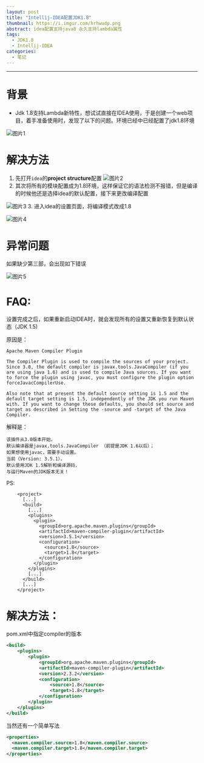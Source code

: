 ```yaml
---
layout: post
title: "Intellij-IDEA配置JDK1.8"
thumbnail: https://i.imgur.com/hrhwudp.png
abstract: idea配置支持java8 永久支持lambda属性
tags:
  - JDK1.8
  - Intellij-IDEA
categories:
  - 笔记
---
```


---



# 背景
- Jdk 1.8支持Lambda新特性，想试试直接在IDEA使用，于是创建一个web项目，着手准备使用时，发现了以下的问题。环境已经中已经配置了jdk1.8环境
<!-- more -->
![图片1](http://upload-images.jianshu.io/upload_images/11162615-ba9c530d786125b0?imageMogr2/auto-orient/strip%7CimageView2/2/w/1240)

# 解决方法
1. 先打开`idea`的**project structure**配置
![图片2](http://upload-images.jianshu.io/upload_images/11162615-5a4b1f4b3c98bf98?imageMogr2/auto-orient/strip%7CimageView2/2/w/1240)
2. 其次将所有的模块配置成为1.8环境，这样保证它的语法检测不报错，但是编译的时候他还是选择idea的默认配置，接下来更改编译配置

![图片3](http://upload-images.jianshu.io/upload_images/11162615-e84647558e36ec8a?imageMogr2/auto-orient/strip%7CimageView2/2/w/1240)
3. 进入idea的设置页面，将编译模式改成1.8

![图片4](http://upload-images.jianshu.io/upload_images/11162615-fe0e255fc1dc84b8?imageMogr2/auto-orient/strip%7CimageView2/2/w/1240)

# 异常问题
如果缺少第三部，会出现如下错误

![图片5](http://upload-images.jianshu.io/upload_images/11162615-e29962b1fd65bad2?imageMogr2/auto-orient/strip%7CimageView2/2/w/1240)

# FAQ:
设置完成之后，如果重新启动IDEA时，就会发现所有的设置又重新恢复到默认状态（JDK 1.5)

原因是：
```text
Apache Maven Compiler Plugin

The Compiler Plugin is used to compile the sources of your project. Since 3.0, the default compiler is javax.tools.JavaCompiler (if you are using java 1.6) and is used to compile Java sources. If you want to force the plugin using javac, you must configure the plugin option forceJavacCompilerUse.

Also note that at present the default source setting is 1.5 and the default target setting is 1.5, independently of the JDK you run Maven with. If you want to change these defaults, you should set source and target as described in Setting the -source and -target of the Java Compiler.
```
解释是：
```text
该插件从3.0版本开始，
默认编译器是javax.tools.JavaCompiler （前提是JDK 1.6以后）；
如果想使用javac，需要手动设置。
当前（Version: 3.5.1），
默认使用JDK 1.5解析和编译源码，
与运行Maven的JDK版本无关！
```

PS:
```text
    <project>
      [...]
      <build>
        [...]
        <plugins>
          <plugin>
            <groupId>org.apache.maven.plugins</groupId>
            <artifactId>maven-compiler-plugin</artifactId>
            <version>3.5.1</version>
            <configuration>
              <source>1.8</source>
              <target>1.8</target>
            </configuration>
          </plugin>
        </plugins>
        [...]
      </build>
      [...]
    </project>
```
# 解决方法：
pom.xml中指定compiler的版本
```xml
<build>
    <plugins>
        <plugin>
            <groupId>org.apache.maven.plugins</groupId>
            <artifactId>maven-compiler-plugin</artifactId>
            <version>2.3.2</version>
            <configuration>
                <source>1.8</source>
                <target>1.8</target>
            </configuration>
        </plugin>
    </plugins>
</build>
```
当然还有一个简单写法
```xml
<properties>
  <maven.compiler.source>1.8</maven.compiler.source>
  <maven.compiler.target>1.8</maven.compiler.target>
</properties>
```